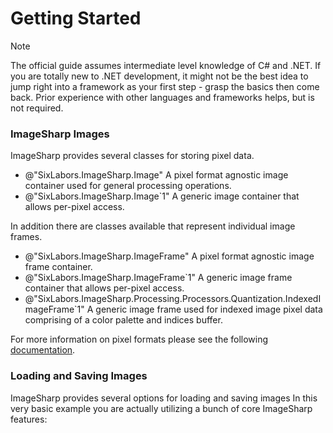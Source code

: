 # Getting Started

>[!NOTE]
>The official guide assumes intermediate level knowledge of C# and .NET. If you are totally new to .NET development, it might not be the best idea to jump right into a framework as your first step - grasp the basics then come back. Prior experience with other languages and frameworks helps, but is not required.

### ImageSharp Images

ImageSharp provides several classes for storing pixel data.

- @"SixLabors.ImageSharp.Image" A pixel format agnostic image container used for general processing operations.
- @"SixLabors.ImageSharp.Image`1" A generic image container that allows per-pixel access.

In addition there are classes available that represent individual image frames.

- @"SixLabors.ImageSharp.ImageFrame" A pixel format agnostic image frame container.
- @"SixLabors.ImageSharp.ImageFrame`1" A generic image frame container that allows per-pixel access.
- @"SixLabors.ImageSharp.Processing.Processors.Quantization.IndexedImageFrame`1" A generic image frame used for indexed image pixel data comprising of a color palette and indices buffer.

For more information on pixel formats please see the following [documentation](pixelformats.md).

### Loading and Saving Images

ImageSharp provides several options for loading and saving images 
In this very basic example you are actually utilizing a bunch of core ImageSharp features:
- [Image Formats](imageformats.md) by loading and saving an image.


```c#
using SixLabors.ImageSharp;
using SixLabors.ImageSharp.Processing;

// Open the file and detect the file type and decode it.
// Our image is now in an uncompressed, file format agnostic, structure in-memory as a series of pixels.
using (Image image = Image.Load("foo.jpg")) 
{
    // Resize the image in place and return it for chaining.
    // 'x' signifies the current image processing context.
    image.Mutate(x => x.Resize(image.Width / 2, image.Height / 2)); 

    // The library automatically picks an encoder based on the file extensions then encodes and write the data to disk.
    image.Save("bar.jpg"); 
} // Dispose - releasing memory into a memory pool ready for the next image you wish to process.
```

- [Pixel Formats](pixelformats.md) by using `Rgba32`
- [Image Processors](Processing.md) by calling `Mutate()` and `Resize()`

### How do I create a blank image for drawing on?
```c#
using SixLabors.ImageSharp;
using SixLabors.ImageSharp.PixelFormats;
using SixLabors.ImageSharp.Processing;

int width = 640;
int height = 480;

// Creates a new image with all the pixels set as transparent. 
using(var image = new Image<Rgba32>(width, height)) 
{
  // Do your drawing in here...

} // Dispose - releasing memory into a memory pool ready for the next image you wish to process.
```

### API Style
The easiest way to work with ImageSharp is to utilize our extension methods:
- @"SixLabors.ImageSharp" for basic stuff.
- @"SixLabors.ImageSharp.Processing" for `Mutate()` and `Clone()` 
 - All the processing extensions (eg. `Resize(...)`) live within the @"SixLabors.ImageSharp.Processing" namespace. 
If you want to do image processing work, make sure you add `using SixLabors.ImageSharp.Processing;`.

### Why is [](xref:SixLabors.ImageSharp.Image`1?displayProperty=name) a generic class?
An image is essentially a **generic 2D array of pixels** stored in a contiguous memory block. Check out the [Pixel Formats](PixelFormats.md) article for more details!

### Performance
Achieving near-to-native performance is a major goal for the SixLabors team, and thanks to the improvements brought by the RyuJIT runtime, it's no longer mission impossible. We are constantly working on improvements.

At the moment it's pretty hard to define fair benchmarks comparing GDI+ (aka. `System.Drawing` on Windows) and ImageSharp, because of the differences between the algorithms being used. Generally speaking, we are more feature rich, producing better quality. We hope we can match the corresponding algorithm parameters, and present some very specific benchmark results soon.

If you are experiencing a significant performance gap between System.Drawing and ImageSharp for basic use-cases, there is a high chance that essential SIMD optimizations are not utilized. 

A few troubleshooting steps to try:

- Check the value of [Vector.IsHardwareAccelerated](https://docs.microsoft.com/en-us/dotnet/api/system.numerics.vector.ishardwareaccelerated?view=netcore-2.1&viewFallbackFrom=netstandard-2.0#System_Numerics_Vector_IsHardwareAccelerated). If the output is false, it means there is no SIMD support in your runtime!
- Make sure your code runs on 64bit! Older .NET Framework versions are using the legacy runtime on 32 bits, having no built-in SIMD support.
